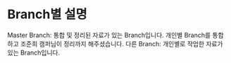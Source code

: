 # Branch별 설명
Master Branch: 통합 및 정리된 자료가 있는 Branch입니다. 개인별 Branch를 통합하고 조준희 캠퍼님이 정리까지 해주셨습니다.
다른 Branch: 개인별로 작업한 자료가 있는 Branch입니다. 
